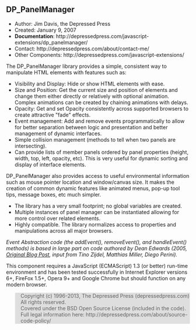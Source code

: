 <h2>DP_PanelManager</h2>

<ul>	<li>Author: Jim Davis, the Depressed Press</li>
	<li>Created: January 9, 2007</li>
	<li><b>Documentation</b>: http://depressedpress.com/javascript-extensions/dp_panelmanager/</li>
	<li>Contact: http://depressedpress.com/about/contact-me/</li>
	<li>Other Components: http://depressedpress.com/javascript-extensions/</li>
</ul>

<p>The DP_PanelManager library provides a simple, consistent way to manipulate HTML elements with features such as:
<ul>	<li>Visibility and Display: Hide or show HTML elements with ease.</li>
	<li>Size and Position: Get the current size and position of elements and change them either directly or relatively with optional animation.  Complex animations can be created by chaining animations with delays.</li>
	<li>Opacity: Get and set Opacity consistently across supported browsers to create attractive "fade" effects.</li>
	<li>Event management: Add and remove events programmatically to allow for better separation between logic and presentation and better management of dynamic interfaces.</li>
	<li>Simple collision management (methods to tell when two panels are intersecting).</li>
	<li>Can provide lists of member panels ordered by panel properties (height, width, top, left, opacity, etc).  This is very useful for dynamic sorting and display of interface elements.</li>
</ul>
<p>DP_PanelManager also provides access to useful environmental information such as mouse pointer location and window/canvas size.  It makes the creation of common dynamic features like animated menus, pop-up tool tips, message boxes, etc much simpler.</p>
<ul>	<li>The library has a very small footprint; no global variables are created.</li>
	<li>Multiple instances of panel manager can be instantiated allowing for more control over related elements.</li>
	<li>Highly compatible.  The library normalizes access to properties and manipulations across all major browsers.</li>
</ul>
<p><em>Event Abstraction code (the addEvent(), removeEvent(), and handleEvent() methods) is based in large part on code authored by Dean Edwards (2005, <a href="http://dean.edwards.name/weblog/2005/10/add-event/">Original Blog Post</a>, input from Tino Zijdel, Matthias Miller, Diego Perini).</em></p>
<p>This component requires a JavaScript (ECMAScript) 1.3 (or better) run-time environment and has been tested successfully in Internet Explorer versions 6+, FireFox 1.5+, Opera 9+ and Google Chrome but should function on any modern browser.</p>

<blockquote style="background: #dedede;">
Copyright (c) 1996-2013, The Depressed Press (depressedpress.com)
<br />
All rights reserved.
<br />
Covered under the BSD Open Source License (included in the code).  Full legal information here: http://depressedpress.com/about/source-code-policy/
</blockquote>
